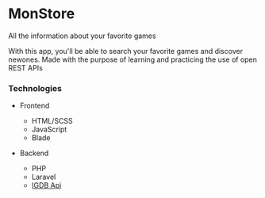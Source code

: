 # MonStore
All the information about your favorite games

With this app, you'll be able to search your favorite games and discover newones.
Made with the purpose of learning and practicing the use of open REST APIs

### Technologies
- Frontend
    - HTML/SCSS
    - JavaScript
    - Blade

- Backend
    - PHP
    - Laravel
    - [IGDB Api](https://www.igdb.com/api)
